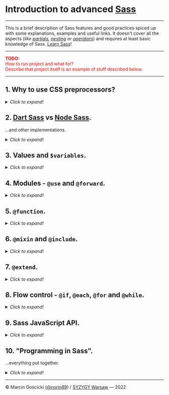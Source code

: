 # Introduction to advanced [Sass](https://sass-lang.com/)

____

This is a brief description of Sass features and good practices spiced up with some explanations, examples  and useful
links. It doesn't cover all the aspects (_like [partials](https://sass-lang.com/documentation/at-rules/use#partials),
[nesting](https://sass-lang.com/documentation/style-rules#nesting) or [operators](https://sass-lang.com/documentation/operators)_)
and requires at least basic knowledge of Sass. [Learn Sass](https://sass-lang.com/guide)!

____

<p style="color: red;">
  <strong>TODO:</strong><br />
  How to run project and what for?<br />
  Describe that project itself is an example of stuff described below.<br />
</p>

____

## 1. Why to use CSS preprocessors?
<details>
<summary><i>Click to expand!</i></summary>

Simply, not everything is yet possible in pure CSS. However, some things like variables
([CSS Custom Properties](https://www.w3.org/TR/css-variables-1/)) are available and others like
[CSS Nesting](https://www.w3.org/TR/css-nesting-1/), or [Custom Media Queries](https://www.w3.org/TR/mediaqueries-5/#custom-mq)
are on the way!

**Unfortunately there are still many things that can't be achieved yet and soon with pure CSS:**
- built-in and custom functions, loops, mixins, extending, etc.,
- complex variable types like objects or arrays,
- sane code splitting into multiple files.

**Further readings:**
- [What is the difference between CSS variables and preprocessor variables?](https://css-tricks.com/difference-between-types-of-css-variables/) — css-tricks.com
</details>

## 2. [Dart Sass](https://sass-lang.com/dart-sass) vs [Node Sass](https://www.npmjs.com/package/node-sass).
...and other implementations.
<details>
<summary><i>Click to expand!</i></summary>

**Dart Sass is the only actively maintained Sass implementation**. [LibSass](https://sass-lang.com/libsass)
and Node Sass (_which is only a wrapper for LibSass_) are deprecated - they are getting only fixes to major bugs
and security issues, no new features. [Ruby Sass](https://sass-lang.com/ruby-sass) is dead.

The major new feature available only in Dart Sass is a module system. **Sass Modules** comes with namespaces,
new at-rules (`@use` and `@forward`) and built-in modules that includes (_not only_) built-in functions.

**Further readings:**
- [LibSass is Deprecated](https://sass-lang.com/blog/libsass-is-deprecated) — sass-lang.com
- [Announcing Dart Sass](https://sass-lang.com/blog/announcing-dart-sass) — sass-lang.com
- **[Introducing Sass Modules](https://css-tricks.com/introducing-sass-modules/)** — css-tricks.com
</details>

## 3. Values and `$variables`.
<details>
<summary><i>Click to expand!</i></summary>

<p style="color: red;">
  <strong>TODO:</strong>
  Complex value types like Maps and Lists.
</p>

**Further readings:**
- [Sass: Documentation - Values](https://sass-lang.com/documentation/values) — sass-lang.com
- [Sass: Documentation - Variables](https://sass-lang.com/documentation/variables) — sass-lang.com
</details>

## 4. Modules - `@use` and `@forward`.
<details>
<summary><i>Click to expand!</i></summary>

The old-way in Sass was to `@import` files to combine them into single CSS file or to use `$var`s, `@mixin`s
or `@function`s from another SCSS files. **Modules resolve drawbacks of `@import`, which are:**
1. **Global scope**:
All members (vars, mixins and functions) are globally accessible and hard to trace where are defined.
2. **Naming collisions**:
Because of global scope that is easy to unintentionally override some members. _That's why prefixes like
`$button-height` were widely used._
3. **May be confused** with [native CSS `@import` rule](https://www.w3.org/TR/css-cascade-3/#at-import).
4. **`@import` is slower than `@use`** as it executes stylesheet and emits CSS on every occurrence.

`@forward` rule works similar to `@use` but allows other modules to be `@use`d directly from module where are forwarded.
It's handful when you want to organize stylesheets across many files but provide single entry point - great for UI libraries!

**Further readings:**
- [Sass: Documentation - @import](https://sass-lang.com/documentation/at-rules/import) — sass-lang.com
- [Sass: Documentation - @use](https://sass-lang.com/documentation/at-rules/use) — sass-lang.com
- [Sass: Documentation - @forward](https://sass-lang.com/documentation/at-rules/forward) — sass-lang.com
</details>

## 5. `@function`.
<details>
<summary><i>Click to expand!</i></summary>

<p style="color: red;">
  <strong>TODO:</strong>
  When to use functions. What for?<br />
  - Extend build-in functions - `map:get` with `@warning` if key not found.<br />
  - `z-index` management.<br />
  - `vw` with pinch of JS to avoid horizontal scrollbar.<br />
</p>

**Further readings:**
- [Sass: Documentation - @function](https://sass-lang.com/documentation/at-rules/function) — sass-lang.com
</details>

## 6. `@mixin` and `@include`.
<details>
<summary><i>Click to expand!</i></summary>

In the past most examples of `@mixin`s I can remember were about adding vendor prefixes. Up to early 2019 it was even
in the [official documentation of Sass](https://web.archive.org/web/20190208030244/http://sass-lang.com/documentation/file.SASS_REFERENCE.html#variable_arguments).
Now we have better alternatives for that, like [Autoprefixer](https://autoprefixer.github.io/).

**`@mixin`s are still very useful when we have reusable blocks of styles** or / and we want to assure consistency.
Good examples are: elements resets, repetitive styles (_like consistent borders and box shadows_) or media queries.

**Further readings:**
- [Sass: Documentation - @mixin and @include](https://sass-lang.com/documentation/at-rules/mixin) — sass-lang.com
</details>

## 7. `@extend`.
<details>
<summary><i>Click to expand!</i></summary>

<p style="color: red;">
  <strong>TODO:</strong>
  What are Mixins for? Drawbacks - code order. When you `@extend` in separate file it's OK.<br />
  Include is usually better / safer especially when gzip is used. <br />
  What are `%placeholders`.<br />
</p>

**Further readings:**
- [Sass: Documentation - @extend](https://sass-lang.com/documentation/at-rules/extend) — sass-lang.com
</details>

## 8. Flow control - `@if`, `@each`, `@for` and `@while`.
<details>
<summary><i>Click to expand!</i></summary>

<p style="color: red;">
  <strong>TODO:</strong>
  What are Mixins for? Drawbacks - code order. When you `@extend` in separate file it's OK.<br />
  Include is usually better / safer especially when gzip is used. <br />
</p>

**Further readings:**
- [Sass: Documentation - @extend](https://sass-lang.com/documentation/at-rules/extend) — sass-lang.com
</details>

## 9. Sass JavaScript API.
<details>
<summary><i>Click to expand!</i></summary>

> The [sass package](https://www.npmjs.com/package/sass) on npm is a pure-JavaScript package built from the Dart Sass implementation.
> (...) it provides a JavaScript API that can be used to drive Sass compilations from JavaScript. It even allows
> an application to control how stylesheets are loaded and define custom functions.
> ____
> [Sass: Documentation - JavaScript API](https://sass-lang.com/documentation/js-api) — sass-lang.com

It means that Sass may be adapted to developers needs by themselves. Do you need to customize Sass compilation?
You can create JavaScript functions to be run on your Sass [Values](https://sass-lang.com/documentation/values).
Do you want to `@import` / `@use` JSON or YAML in your Sass? Go for it! But first [check if some else didn't already
create the importer](https://sass-lang.com/documentation/js-api/modules#CustomFunction) you need.

<small>
  NOTE: Many importers names starts with `node-sass` but most will work with Dart Sass as API is compatible. 
</small>

<p style="color: red;">
  <strong>TODO:</strong>
  Add custom functions and JSON importer to the repo.
</p>

**Further readings:**
- [Sass: Documentation - JavaScript API - Interface Importer](https://sass-lang.com/documentation/js-api/interfaces/Importer) — sass-lang.com
- [Sass: Documentation - JavaScript API - Custom Function](https://sass-lang.com/documentation/js-api/modules#CustomFunction) — sass-lang.com
</details>

## 10. "Programming in Sass".
...everything put together.
<details>
<summary><i>Click to expand!</i></summary>

<p style="color: red;">
  <strong>TODO:</strong>
  - Colors / typography management.<br /> 
  - `each-breakpoint` mixin.<br />
  - Advanced calendar generation.<br /> 
</p>

**Further readings:**
- [How long until @SassCSS is Turing complete?](https://twitter.com/teabass/status/394179630485471232) — twitter.com
- [Is CSS a Programming Language?](https://css-tricks.com/is-css-a-programming-language/) — css-tricks.com
</details>

____
© Marcin Gościcki ([@norin89](https://github.com/norin89)) / [SYZYGY Warsaw](https://www.syzygy.pl/) — 2022
